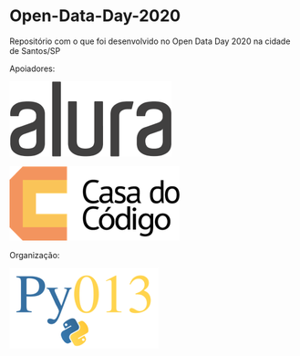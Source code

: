 # Open-Data-Day-2020
Repositório com o que foi desenvolvido no Open Data Day 2020 na cidade de Santos/SP

Apoiadores: 

![](https://github.com/Py013/Open-Data-Day-2020/blob/master/alura.png) 

![](https://github.com/Py013/Open-Data-Day-2020/blob/master/cdc.png)

Organização:

![](https://github.com/Py013/Open-Data-Day-2020/blob/master/py013_git.png)
